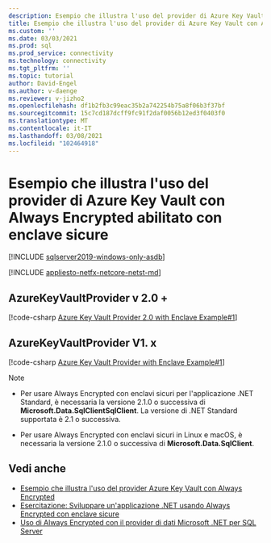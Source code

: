 ```yaml
---
description: Esempio che illustra l'uso del provider di Azure Key Vault con Always Encrypted abilitato con enclave sicure
title: Esempio che illustra l'uso del provider di Azure Key Vault con Always Encrypted abilitato con le enclave sicure | Microsoft Docs
ms.custom: ''
ms.date: 03/03/2021
ms.prod: sql
ms.prod_service: connectivity
ms.technology: connectivity
ms.tgt_pltfrm: ''
ms.topic: tutorial
author: David-Engel
ms.author: v-daenge
ms.reviewer: v-jizho2
ms.openlocfilehash: df1b2fb3c99eac35b2a742254b75a8f06b3f37bf
ms.sourcegitcommit: 15c7cd187dcff9fc91f2daf0056b12ed3f0403f0
ms.translationtype: MT
ms.contentlocale: it-IT
ms.lasthandoff: 03/08/2021
ms.locfileid: "102464918"
---
```

# <a name="example-demonstrating-use-of-azure-key-vault-provider-with-always-encrypted-enabled-with-secure-enclaves"></a>Esempio che illustra l'uso del provider di Azure Key Vault con Always Encrypted abilitato con enclave sicure

[!INCLUDE [sqlserver2019-windows-only-asdb](../../../includes/applies-to-version/sqlserver2019-windows-only-asdb.md)]

[!INCLUDE [appliesto-netfx-netcore-netst-md](../../../includes/appliesto-netfx-netcore-netst-md.md)]

## <a name="azurekeyvaultprovider-v20"></a>AzureKeyVaultProvider v 2.0 +

[!code-csharp [Azure Key Vault Provider 2.0 with Enclave Example#1](~/../sqlclient/doc/samples/AzureKeyVaultProviderWithEnclaveProviderExample_2_0.cs#1)]

## <a name="azurekeyvaultprovider-v1x"></a>AzureKeyVaultProvider V1. x

[!code-csharp [Azure Key Vault Provider with Enclave Example#1](~/../sqlclient/doc/samples/AzureKeyVaultProviderWithEnclaveProviderExample.cs#1)]

> [!NOTE]
>
> - Per usare Always Encrypted con enclavi sicuri per l'applicazione .NET Standard, è necessaria la versione 2.1.0 o successiva di **Microsoft.Data.SqlClientSqlClient**. La versione di .NET Standard supportata è 2.1 o successiva.
>
> - Per usare Always Encrypted con enclavi sicuri in Linux e macOS, è necessaria la versione 2.1.0 o successiva di **Microsoft.Data.SqlClient**.

## <a name="see-also"></a>Vedi anche

- [Esempio che illustra l'uso del provider Azure Key Vault con Always Encrypted](azure-key-vault-example.md)
- [Esercitazione: Sviluppare un'applicazione .NET usando Always Encrypted con enclave sicure](tutorial-always-encrypted-enclaves-develop-net-apps.md)
- [Uso di Always Encrypted con il provider di dati Microsoft .NET per SQL Server](sqlclient-support-always-encrypted.md)
